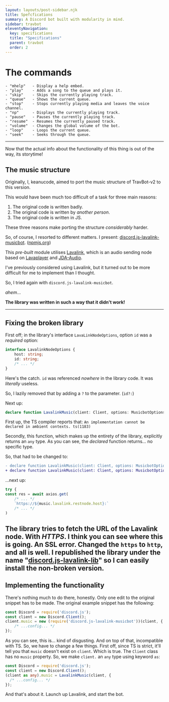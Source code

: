 ```yaml
---
layout: layouts/post-sidebar.njk
title: Spefcfications
summary: A Discord bot built with modularity in mind.
sidebar: travbot
eleventyNavigation:
  key: specifications
  title: "Specifications"
  parent: travbot
  order: 2
---
```


# The commands

```
- "mhelp"   - Display a help embed.
- "play"    - Adds a song to the queue and plays it.
- "skip"    - Skips the currently playing track.
- "queue"   - Shows the current queue.
- "stop"    - Stops currently playing media and leaves the voice channel.
- "np"      - Displays the currently playing track.
- "pause"   - Pauses the currently playing track.
- "resume"  - Resumes the currently paused track.
- "volume"  - Changes the global volume of the bot.
- "loop"    - Loops the current queue.
- "seek"    - Seeks through the queue.
```

---

Now that the actual info about the functionality of this thing is out of the way, its storytime!

## The music structure

Originally, I, keanucode, aimed to port the music structure of TravBot-v2 to this version.

This would have been much too difficult of a task for three main reasons:

1. The original code is written badly.
2. The original code is written by *another person*.
3. The original code is written in JS.

These three reasons make porting the structure *considerably* harder.

So, of course, I resorted to different matters. I present: [discord.js-lavalink-musicbot](https://github.com/BluSpring/discord.js-lavalink-musicbot). ([npmjs.org](https://www.npmjs.com/package/discord.js-lavalink-musicbot))

This *pre-built* module utilises [Lavalink](https://github.com/Frederikam/Lavalink), which is an audio sending node based on [Lavaplayer](https://github.com/sedmelluq/lavaplayer) and [JDA-Audio](https://github.com/DV8FromTheWorld/JDA-Audio).

I've previously considered using Lavalink, but it turned out to be more difficult for me to implement than I thought.

So, I tried again with `discord.js-lavalink-musicbot`.

*ahem*...

**The library was written in such a way that it didn't work!**

---

## Fixing the broken library

First off; in the library's interface `LavaLinkNodeOptions`, option `id` was a *required* option:

```ts
interface LavalinkNodeOptions {
    host: string;
    id: string;
    /* ... */
}
```

Here's the catch. `id` was referenced *nowhere* in the library code.
It was *literally* useless.

So, I lazily removed that by adding a `?` to the parameter. (`id?:`)

Next up:

```ts
declare function LavalinkMusic(client: Client, options: MusicbotOptions) {}
```

First up, the TS compiler reports that: `An implementation cannot be declared in ambient contexts. ts(1183)`

Secondly, this function, which makes up the entirety of the library, explicitly returns an `any` type. As you can see, the *declared* function returns... no specific type.

So, that had to be changed to:

```diff
- declare function LavalinkMusic(client: Client, options: MusicbotOptions) {}
+ declare function LavalinkMusic(client: Client, options: MusicbotOptions): any
```

...next up:

```ts
try {
const res = await axios.get(
    /* ... */
    `https://${music.lavalink.restnode.host}:`
    /* ... */
)
```
The library tries to fetch the URL of the Lavalink node. With *HTTPS*.
I think you can see where this is going. An SSL error.
Changed the `https` to `http`, and all is well.
I republished the library under the name "[discord.js-lavalink-lib](https://npmjs.org/package/discord.js-lavalink-lib)" so I can easily install the non-broken version.
---
## Implementing the functionality
There's nothing much to do there, honestly. Only one edit to the original snippet has to be made.
The original example snippet has the following:
```ts
const Discord = require('discord.js');
const client = new Discord.Client();
client.music = new (require('discord.js-lavalink-musicbot'))(client, {
    /* ...config... */
});
```
As you can see, this is... kind of disgusting. And on top of that, incompatible with TS.
So, we have to change a few things. First off, since TS is strict, it'll tell you that `music` doesn't exist on `client`. Which is true. The `Client` class has no `music` property.
So, we make `client.` an `any` type using keyword `as`:
```ts
const Discord = require('discord.js');
const client = new Discord.Client();
(client as any).music = LavalinkMusic(client, {
  /* ...config... */
});
```
And that's about it. Launch up Lavalink, and start the bot.